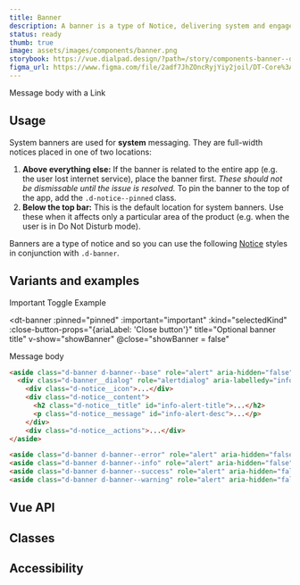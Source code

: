 ```yaml
---
title: Banner
description: A banner is a type of Notice, delivering system and engagement messaging. It is highly intrusive and should be used sparingly and appropriately.
status: ready
thumb: true
image: assets/images/components/banner.png
storybook: https://vue.dialpad.design/?path=/story/components-banner--default
figma_url: https://www.figma.com/file/2adf7JhZOncRyjYiy2joil/DT-Core%3A-Components-7?node-id=8922%3A20410&viewport=-178%2C151%2C0.23&t=xHutRjwo1o5zMTgT-11
---
```


<code-well-header class="d-p0">
    <dt-banner title="Example banner" kind="info" class="d-ps-relative d-zi-base" :close-button-props="{ariaLabel: 'Close button'}">
        Message body with a <dt-link kind="muted">Link</dt-link>
    </dt-banner>
</code-well-header>

## Usage

System banners are used for **system** messaging. They are full-width notices placed in one of two locations:

1. **Above everything else:** If the banner is related to the entire app (e.g. the user lost internet service), place the banner first. <em>These should not be dismissable until the issue is resolved.</em> To pin the banner to the top of the app, add the `.d-notice--pinned` class.
2. **Below the top bar:** This is the default location for system banners. Use these when it affects only a particular area of the product (e.g. when the user is in Do Not Disturb mode).

Banners are a type of notice and so you can use the following [Notice](notice.md) styles in conjunction with `.d-banner`.

## Variants and examples

<code-well-header>
    <div class="d-d-flex d-w100p d-flow8 d-ai-flex-end">
        <div class="d-fl-grow1">
            <dt-select-menu label="Style" :options="bannerOptions" @change="changeKind" />
        </div>
        <dt-checkbox value="important" @input="toggleImportant">Important</dt-checkbox>
        <dt-button @click="toggleBanner">Toggle Example</dt-button>
    </div>
</code-well-header>

<dt-banner
  :pinned="pinned"
  :important="important"
  :kind="selectedKind"
  :close-button-props="{ariaLabel: 'Close button'}"
  title="Optional banner title"
  v-show="showBanner"
  @close="showBanner = false"
>
  Message body
</dt-banner>

```html
<aside class="d-banner d-banner--base" role="alert" aria-hidden="false">
  <div class="d-banner__dialog" role="alertdialog" aria-labelledy="info-alert-title" aria-describedby="info-alert-desc">
    <div class="d-notice__icon">...</div>
    <div class="d-notice__content">
      <h2 class="d-notice__title" id="info-alert-title">...</h2>
      <p class="d-notice__message" id="info-alert-desc">...</p>
    </div>
    <div class="d-notice__actions">...</div>
</aside>

<aside class="d-banner d-banner--error" role="alert" aria-hidden="false">...</aside>
<aside class="d-banner d-banner--info" role="alert" aria-hidden="false">...</aside>
<aside class="d-banner d-banner--success" role="alert" aria-hidden="false">...</aside>
<aside class="d-banner d-banner--warning" role="alert" aria-hidden="false">...</aside>
```

## Vue API

<component-vue-api component-name="banner" />

## Classes

<component-class-table component-name="banner"></component-class-table>

## Accessibility

<component-accessible-table component-name="banner"></component-accessible-table>

<script setup>
import { ref } from 'vue';
import { accessible } from '@data/banner.json';

const bannerOptions = [
  { value: 'base', label: 'Base' },
  { value: 'error', label: 'Error' },
  { value: 'info', label: 'Info' },
  { value: 'success', label: 'Success' },
  { value: 'warning', label: 'Warning' },
];
const showBanner = ref(false);
const important = ref(false);
const pinned = ref(false);
const selectedKind = ref('base');

function toggleBanner () {
  showBanner.value = !showBanner.value;
}
function toggleImportant () {
  important.value = !important.value;
}
function togglePinned () {
  pinned.value = !pinned.value;
}
function changeKind (kind) {
  selectedKind.value = kind;
}
</script>

